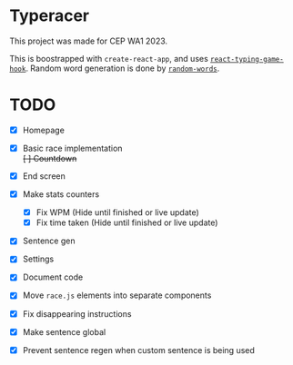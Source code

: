 # Typeracer

This project was made for CEP WA1 2023.

This is boostrapped with `create-react-app`, and uses [`react-typing-game-hook`](https://github.com/jokarz/react-typing-game-hook).
Random word generation is done by [`random-words`](https://github.com/apostrophecms/random-words).

# TODO

- [x] Homepage
- [x] Basic race implementation  
~~[ ] Countdown~~
- [x] End screen
- [x] Make stats counters
  - [x] Fix WPM (Hide until finished or live update)
  - [x] Fix time taken (Hide until finished or live update)
- [x] Sentence gen
- [x] Settings
- [x] Document code

- [x] Move `race.js` elements into separate components
- [x] Fix disappearing instructions
- [x] Make sentence global
- [x] Prevent sentence regen when custom sentence is being used
